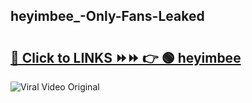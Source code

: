 
 ## heyimbee_-Only-Fans-Leaked

# <h2><a href="https://clipsfans.com/heyimbee_&ref=git">🔗 Click to LINKS ⏩⏩ 👉 🟢 heyimbee  </a></h2>

<a href="https://clipsfans.com/heyimbee_&ref=git" rel="nofollow" data-target="animated-image.originalLink"><img src="https://i.ibb.co.com/xMMVF88/686577567.gif" alt="Viral Video Original" style="max-width: 100%; display: inline-block;" data-target="animated-image.originalImage"></a>
